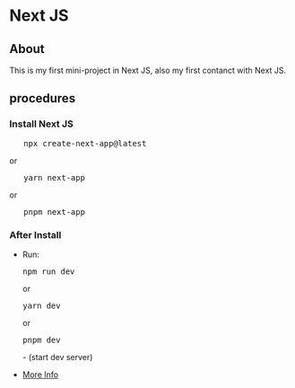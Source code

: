 # Next JS

## About

This is my first mini-project in Next JS, also my first contanct with Next JS.

## procedures

### Install Next JS

<pre>
   npx create-next-app@latest
</pre>

or

<pre>
   yarn next-app
</pre>

or

<pre>
   pnpm next-app
</pre>

### After Install

<ul>
   <li>Run: 
      <pre>npm run dev</pre> or <pre>yarn dev</pre> or <pre>pnpm dev</pre> - (start dev server)
   </li>
</ul>

-  <a href="https://nextjs.org/docs" target="_blank">More Info</a>
